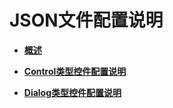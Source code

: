 # JSON文件配置说明<a name="ZH-CN_TOPIC_0000001158604281"></a>

-   **[概述](guide-atomic-service-device-ctrl-json-intro.md)**  

-   **[Control类型控件配置说明](guide-atomic-service-device-ctrl-json-control.md)**  

-   **[Dialog类型控件配置说明](guide-atomic-service-device-ctrl-json-dialog.md)**  


